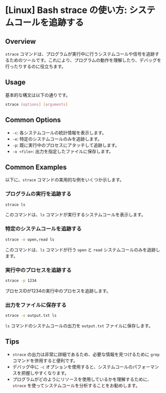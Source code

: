 # [Linux] Bash strace の使い方: システムコールを追跡する

## Overview
`strace` コマンドは、プログラムが実行中に行うシステムコールや信号を追跡するためのツールです。これにより、プログラムの動作を理解したり、デバッグを行ったりするのに役立ちます。

## Usage
基本的な構文は以下の通りです。

```bash
strace [options] [arguments]
```

## Common Options
- `-c`: 各システムコールの統計情報を表示します。
- `-e`: 特定のシステムコールのみを追跡します。
- `-p`: 既に実行中のプロセスにアタッチして追跡します。
- `-o <file>`: 出力を指定したファイルに保存します。

## Common Examples
以下に、`strace` コマンドの実用的な例をいくつか示します。

### プログラムの実行を追跡する
```bash
strace ls
```
このコマンドは、`ls` コマンドが実行するシステムコールを表示します。

### 特定のシステムコールを追跡する
```bash
strace -e open,read ls
```
このコマンドは、`ls` コマンドが行う `open` と `read` システムコールのみを追跡します。

### 実行中のプロセスを追跡する
```bash
strace -p 1234
```
プロセスIDが1234の実行中のプロセスを追跡します。

### 出力をファイルに保存する
```bash
strace -o output.txt ls
```
`ls` コマンドのシステムコールの出力を `output.txt` ファイルに保存します。

## Tips
- `strace` の出力は非常に詳細であるため、必要な情報を見つけるために `grep` コマンドを併用すると便利です。
- デバッグ中に `-c` オプションを使用すると、システムコールのパフォーマンスを把握しやすくなります。
- プログラムがどのようにリソースを使用しているかを理解するために、`strace` を使ってシステムコールを分析することをお勧めします。